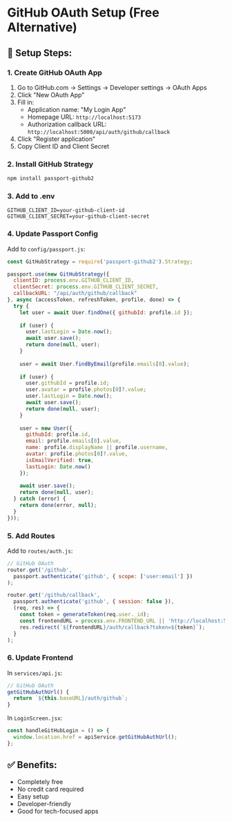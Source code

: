 # GitHub OAuth Setup (Free Alternative)

## 🔧 Setup Steps:

### 1. Create GitHub OAuth App
1. Go to GitHub.com → Settings → Developer settings → OAuth Apps
2. Click "New OAuth App"
3. Fill in:
   - Application name: "My Login App"
   - Homepage URL: `http://localhost:5173`
   - Authorization callback URL: `http://localhost:5000/api/auth/github/callback`
4. Click "Register application"
5. Copy Client ID and Client Secret

### 2. Install GitHub Strategy
```bash
npm install passport-github2
```

### 3. Add to .env
```env
GITHUB_CLIENT_ID=your-github-client-id
GITHUB_CLIENT_SECRET=your-github-client-secret
```

### 4. Update Passport Config
Add to `config/passport.js`:

```javascript
const GitHubStrategy = require('passport-github2').Strategy;

passport.use(new GitHubStrategy({
  clientID: process.env.GITHUB_CLIENT_ID,
  clientSecret: process.env.GITHUB_CLIENT_SECRET,
  callbackURL: "/api/auth/github/callback"
}, async (accessToken, refreshToken, profile, done) => {
  try {
    let user = await User.findOne({ githubId: profile.id });
    
    if (user) {
      user.lastLogin = Date.now();
      await user.save();
      return done(null, user);
    }
    
    user = await User.findByEmail(profile.emails[0].value);
    
    if (user) {
      user.githubId = profile.id;
      user.avatar = profile.photos[0]?.value;
      user.lastLogin = Date.now();
      await user.save();
      return done(null, user);
    }
    
    user = new User({
      githubId: profile.id,
      email: profile.emails[0].value,
      name: profile.displayName || profile.username,
      avatar: profile.photos[0]?.value,
      isEmailVerified: true,
      lastLogin: Date.now()
    });
    
    await user.save();
    return done(null, user);
  } catch (error) {
    return done(error, null);
  }
}));
```

### 5. Add Routes
Add to `routes/auth.js`:

```javascript
// GitHub OAuth
router.get('/github',
  passport.authenticate('github', { scope: ['user:email'] })
);

router.get('/github/callback',
  passport.authenticate('github', { session: false }),
  (req, res) => {
    const token = generateToken(req.user._id);
    const frontendURL = process.env.FRONTEND_URL || 'http://localhost:5173';
    res.redirect(`${frontendURL}/auth/callback?token=${token}`);
  }
);
```

### 6. Update Frontend
In `services/api.js`:

```javascript
// GitHub OAuth
getGitHubAuthUrl() {
  return `${this.baseURL}/auth/github`;
}
```

In `LoginScreen.jsx`:
```javascript
const handleGitHubLogin = () => {
  window.location.href = apiService.getGitHubAuthUrl();
};
```

## ✅ Benefits:
- Completely free
- No credit card required
- Easy setup
- Developer-friendly
- Good for tech-focused apps